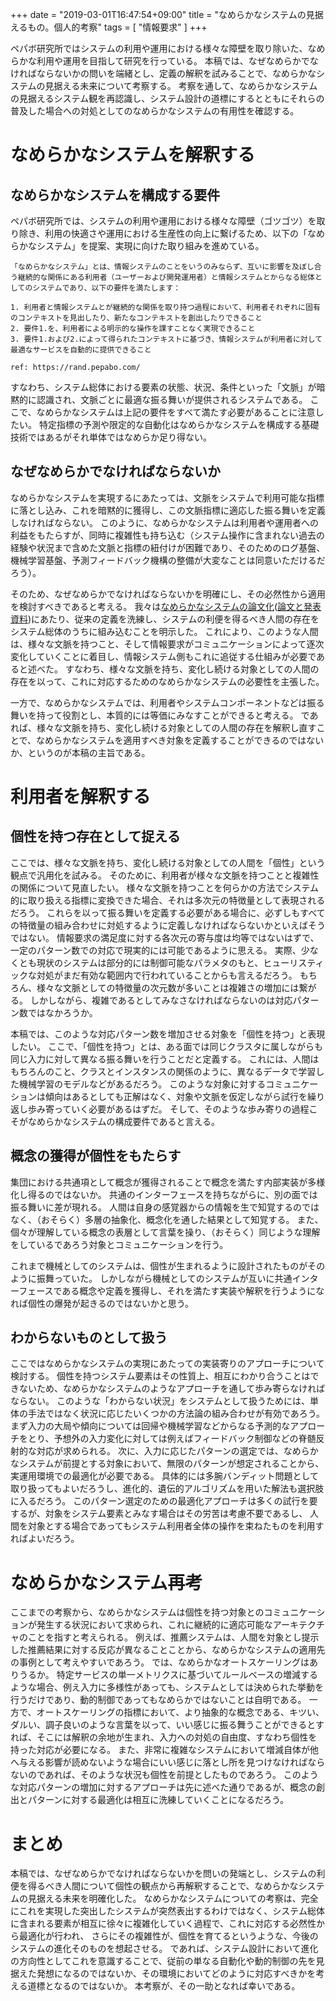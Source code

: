 +++
date = "2019-03-01T16:47:54+09:00"
title = "なめらかなシステムの見据えるもの。個人的考察"
tags = [ "情報要求" ]
+++

ペパボ研究所ではシステムの利用や運用における様々な障壁を取り除いた、なめらかな利用や運用を目指して研究を行っている。
本稿では、なぜなめらかでなければならないかの問いを端緒とし、定義の解釈を試みることで、なめらかなシステムの見据える未来について考察する。
考察を通して、なめらかなシステムの見据えるシステム観を再認識し、システム設計の道標にするとともにそれらの普及した場合への対処としてのなめらかなシステムの有用性を確認する。

# なめらかなシステムを解釈する

## なめらかなシステムを構成する要件

ペパボ研究所では、システムの利用や運用における様々な障壁（ゴツゴツ）を取り除き、利用の快適さや運用における生産性の向上に繋げるため、以下の「なめらかなシステム」を提案、実現に向けた取り組みを進めている。

```
「なめらかなシステム」とは、情報システムのことをいうのみならず、互いに影響を及ぼし合う継続的な関係にある利用者（ユーザーおよび開発運用者）と情報システムとからなる総体としてのシステムであり、以下の要件を満たします：

1. 利用者と情報システムとが継続的な関係を取り持つ過程において、利用者それぞれに固有のコンテキストを見出したり、新たなコンテキストを創出したりできること
2. 要件1.を、利用者による明示的な操作を課すことなく実現できること
3. 要件1.および2.によって得られたコンテキストに基づき、情報システムが利用者に対して最適なサービスを自動的に提供できること

ref: https://rand.pepabo.com/
```

すなわち、システム総体における要素の状態、状況、条件といった「文脈」が暗黙的に認識され、文脈ごとに最適な振る舞いが提供されるシステムである。
ここで、なめらかなシステムは上記の要件をすべて満たす必要があることに注意したい。
特定指標の予測や限定的な自動化はなめらかなシステムを構成する基礎技術ではあるがそれ単体ではなめらか足り得ない。

## なぜなめらかでなければならないか

なめらかなシステムを実現するにあたっては、文脈をシステムで利用可能な指標に落とし込み、これを暗黙的に獲得し、この文脈指標に適応した振る舞いを定義しなければならない。
このように、なめらかなシステムは利用者や運用者への利益をもたらすが、同時に複雑性も持ち込む（システム操作に含まれない過去の経験や状況まで含めた文脈と指標の紐付けが困難であり、そのためのログ基盤、機械学習基盤、予測フィードバック機構の整備が大変なことは同意いただけるだろう）。

そのため、なぜなめらかでなければならないかを明確にし、その必然性から適用を検討すべきであると考える。
我々は[なめらかなシステムの論文化](http://tsys.jp/dicomo/2018/program/4B_abst.html)([論文と発表資料](https://rand.pepabo.com/article/2018/07/25/dicomo2018/))にあたり、従来の定義を洗練し、システムの利便を得るべき人間の存在をシステム総体のうちに組み込むことを明示した。
これにより、このような人間は、様々な文脈を持つこと、そして情報要求がコミュニケーションによって逐次変化していくことに着目し、情報システム側もこれに追従する仕組みが必要であると述べた。
すなわち、様々な文脈を持ち、変化し続ける対象としての人間の存在を以って、これに対応するためのなめらかなシステムの必要性を主張した。

一方で、なめらかなシステムでは、利用者やシステムコンポーネントなどは振る舞いを持って役割とし、本質的には等価にみなすことができると考える。
であれば、様々な文脈を持ち、変化し続ける対象としての人間の存在を解釈し直すことで、なめらかなシステムを適用すべき対象を定義することができるのではないか、というのが本稿の主旨である。

# 利用者を解釈する

## 個性を持つ存在として捉える

ここでは、様々な文脈を持ち、変化し続ける対象としての人間を「個性」という観点で汎用化を試みる。
そのために、利用者が様々な文脈を持つことと複雑性の関係について見直したい。
様々な文脈を持つことを何らかの方法でシステム的に取り扱える指標に変換できた場合、それは多次元の特徴量として表現されるだろう。
これらを以って振る舞いを定義する必要がある場合に、必ずしもすべての特徴量の組み合わせに対処するように定義しなければならないかといえばそうではない。
情報要求の満足度に対する各次元の寄与度は均等ではないはずで、一定のパターン数での対応で現実的には可能であるように思える。
実際、少なくとも現状のシステムは部分的には制御可能なパラメタのもと、ヒューリスティックな対処がまだ有効な範囲内で行われていることからも言えるだろう。
もちろん、様々な文脈としての特徴量の次元数が多いことは複雑さの増加には繋がる。
しかしながら、複雑であるとしてみなさなければならないのは対応パターン数ではなかろうか。

本稿では、このような対応パターン数を増加させる対象を「個性を持つ」と表現したい。
ここで、「個性を持つ」とは、ある面では同じクラスタに属しながらも同じ入力に対して異なる振る舞いを行うことだと定義する。
これには、人間はもちろんのこと、クラスとインスタンスの関係のように、異なるデータで学習した機械学習のモデルなどがあるだろう。
このような対象に対するコミュニケーションは傾向はあるとしても正解はなく、対象や文脈を仮定しながら試行を繰り返し歩み寄っていく必要があるはずだ。
そして、そのような歩み寄りの過程こそがなめらかなシステムの構成要件であると言える。

## 概念の獲得が個性をもたらす

集団における共通項として概念が獲得されることで概念を満たす内部実装が多様化し得るのではないか。
共通のインターフェースを持ちながらに、別の面では振る舞いに差が現れる。
人間は自身の感覚器からの情報を生で知覚するのではなく、（おそらく）多層の抽象化、概念化を通した結果として知覚する。
また、個々が理解している概念の表層として言葉を操り、（おそらく）同じような理解をしているであろう対象とコミュニケーションを行う。

これまで機械としてのシステムは、個性が生まれるように設計されたものがそのように振舞っていた。
しかしながら機械としてのシステムが互いに共通インターフェースである概念や定義を獲得し、それを満たす実装や解釈を行うようになれば個性の爆発が起きるのではないかと思う。

## わからないものとして扱う

ここではなめらかなシステムの実現にあたっての実装寄りのアプローチについて検討する。
個性を持つシステム要素はその性質上、相互にわかり合うことはできないため、なめらかなシステムのようなアプローチを通して歩み寄らなければならない。
このような「わからない状況」をシステムとして扱うためには、単体の手法ではなく状況に応じたいくつかの方法論の組み合わせが有効であろう。
まず入力の大局や傾向については回帰や機械学習などからなる予測的なアプローチをとり、予想外の入力変化に対しては例えばフィードバック制御などの脊髄反射的な対応が求められる。
次に、入力に応じたパターンの選定では、なめらかなシステムが前提とする対象において、無限のパターンが想定されることから、実運用環境での最適化が必要である。
具体的には多腕バンディット問題として取り扱ってもよいだろうし、進化的、遺伝的アルゴリズムを用いた解法も選択肢に入るだろう。
このパターン選定のための最適化アプローチは多くの試行を要するが、対象をシステム要素とみなす場合はその労苦は考慮不要であるし、
人間を対象とする場合であってもシステム利用者全体の操作を束ねたものを利用すればよいだろう。

# なめらかなシステム再考

ここまでの考察から、なめらかなシステムは個性を持つ対象とのコミュニケーションが発生する状況において求められ、これに継続的に適応可能なアーキテクチャのことを指すと考えられる。
例えば、推薦システムは、人間を対象とし提示した推薦結果に対する反応が異なることことから、なめらかなシステムの適用先の事例として考えやすいであろう。
では、なめらかなオートスケーリングはありうるか。
特定サービスの単一メトリクスに基づいてルールベースの増減するような場合、例え入力に多様性があっても、システムとしては決められた挙動を行うだけであり、動的制御であってもなめらかではないことは自明である。
一方で、オートスケーリングの指標において、より抽象的な概念である、キツい、ダルい、調子良いのような言葉を以って、いい感じに振る舞うことができるとすれば、そこには解釈の余地が生まれ、入力への対処の自由度、すなわち個性を持った対応が必要になる。
また、非常に複雑なシステムにおいて増減自体が他へ与える影響が読めないような場合にいい感じに落とし所を見つけなければならないのであれば、そのような状況も個性を前提としたものであろう。
このような対応パターンの増加に対するアプローチは先に述べた通りであるが、概念の創出とパターンに対する最適化は相互に洗練していくことになるだろう。

# まとめ

本稿では、なぜなめらかでなければならないかを問いの発端とし、システムの利便を得るべき人間について個性の観点から再解釈することで、なめらかなシステムの見据える未来を明確化した。
なめらかなシステムについての考察は、完全にこれを実現した突出したシステムが突然表出するわけではなく、システム総体に含まれる要素が相互に徐々に複雑化していく過程で、これに対応する必然性から最適化が行われ、
さらにその複雑性が、個性を育てるというような、今後のシステムの進化そのものを想起させる。
であれば、システム設計において進化の方向性としてこれを意識することで、従前の単なる自動化や動的制御の先を見据えた発想になるのではないか、その環境においてどのように対応すべきかを考える道標となるのではないか。
本考察が、その一助となれば幸いである。
